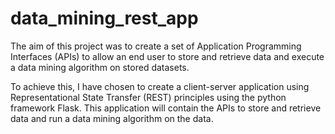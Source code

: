 # data_mining_rest_app
The aim of this project was to create a set of Application Programming Interfaces (APIs) to allow an
end user to store and retrieve data and execute a data mining algorithm on stored datasets.

To achieve this, I have chosen to create a client-server application using Representational State
Transfer (REST) principles using the python framework Flask. This application will contain the APIs to
store and retrieve data and run a data mining algorithm on the data.
